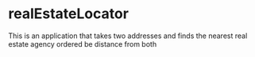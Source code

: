 # realEstateLocator
This is an application that takes two addresses and finds the nearest real estate agency ordered be distance from both
